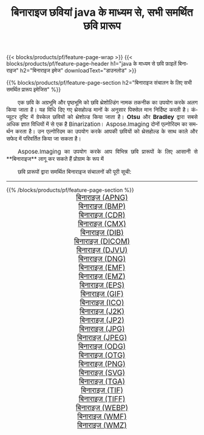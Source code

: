 ﻿---
title: बिनाराइज छवियां java के माध्यम से, सभी समर्थित छवि प्रारूप 
weight: 3920
url: /hi/java/binarize 
lang: hi
langdirlevel: 2
locales: zh-hans,ja,it,ru,de,es,fr,nl,id,lt,pl,pt,vi,tr,ko,zh-hant,ar,hi,th,sv,cs,uk,he
description: Aspose.Imaging का उपयोग करके आप java के माध्यम से आसानी से बिनाराइज चित्र बना सकते हैं
---

{{< blocks/products/pf/feature-page-wrap >}}
{{< blocks/products/pf/feature-page-header h1="java के माध्यम से छवि फ़ाइलें बिनाराइज" h2="बिनाराइज इमेज" downloadText="डाउनलोड" >}}


{{% blocks/products/pf/feature-page-section  h2="बिनाराइज संचालन के लिए सभी समर्थित प्रारूप इमेजिस" %}}
<p align="justify" style="text-indent:2em;font-size:15px;">
एक छवि के अग्रभूमि और पृष्ठभूमि को छवि थ्रेशोल्डिंग नामक तकनीक का उपयोग करके अलग किया जाता है। यह विधि दिए गए थ्रेसहोल्ड मानों के अनुसार पिक्सेल मान निर्दिष्ट करती है। कंप्यूटर दृष्टि में ग्रेस्केल छवियों को थ्रेशोल्ड किया जाता है। <b>Otsu</b> और <b>Bradley</b> द्वारा सबसे अधिक ज्ञात विधियों में से एक है Binarization। Aspose.Imaging दोनों एल्गोरिदम का समर्थन करता है। उन एल्गोरिदम का उपयोग करके आपकी छवियों को थ्रेसहोल्ड के साथ काले और सफेद में परिवर्तित किया जा सकता है।
</p>
<p align="justify" style="text-indent:2em;font-size:15px;">
Aspose.Imaging का उपयोग करके आप विभिन्न छवि प्रारूपों के लिए आसानी से **बिनाराइज** लागू कर सकते हैं प्रोग्राम के रूप में
</p>
<p align="justify" style="text-indent:2em;font-size:15px;">
छवि प्रारूपों द्वारा समर्थित बिनाराइज संचालनों की पूरी सूची:
</p>
<hr/>
{{% /blocks/products/pf/feature-page-section %}}
<div class="container-fluid productfamilypage bg-gray">
    <div class="convertypes bg-gray agp-content section">
        <div class="container">
		<div class="row other-converters" style="gap: 10px;font-size: 19px;text-align:center;">
		    <div class='col-md-2 other-converter remove-lp remove-rp'><a href="/imaging/hi/java/binarize/apng" style="padding:15px;">बिनाराइज (APNG)</a></div><div class='col-md-2 other-converter remove-lp remove-rp'><a href="/imaging/hi/java/binarize/bmp" style="padding:15px;">बिनाराइज (BMP)</a></div><div class='col-md-2 other-converter remove-lp remove-rp'><a href="/imaging/hi/java/binarize/cdr" style="padding:15px;">बिनाराइज (CDR)</a></div><div class='col-md-2 other-converter remove-lp remove-rp'><a href="/imaging/hi/java/binarize/cmx" style="padding:15px;">बिनाराइज (CMX)</a></div><div class='col-md-2 other-converter remove-lp remove-rp'><a href="/imaging/hi/java/binarize/dib" style="padding:15px;">बिनाराइज (DIB)</a></div><div class='col-md-2 other-converter remove-lp remove-rp'><a href="/imaging/hi/java/binarize/dicom" style="padding:15px;">बिनाराइज (DICOM)</a></div><div class='col-md-2 other-converter remove-lp remove-rp'><a href="/imaging/hi/java/binarize/djvu" style="padding:15px;">बिनाराइज (DJVU)</a></div><div class='col-md-2 other-converter remove-lp remove-rp'><a href="/imaging/hi/java/binarize/dng" style="padding:15px;">बिनाराइज (DNG)</a></div><div class='col-md-2 other-converter remove-lp remove-rp'><a href="/imaging/hi/java/binarize/emf" style="padding:15px;">बिनाराइज (EMF)</a></div><div class='col-md-2 other-converter remove-lp remove-rp'><a href="/imaging/hi/java/binarize/emz" style="padding:15px;">बिनाराइज (EMZ)</a></div><div class='col-md-2 other-converter remove-lp remove-rp'><a href="/imaging/hi/java/binarize/eps" style="padding:15px;">बिनाराइज (EPS)</a></div><div class='col-md-2 other-converter remove-lp remove-rp'><a href="/imaging/hi/java/binarize/gif" style="padding:15px;">बिनाराइज (GIF)</a></div><div class='col-md-2 other-converter remove-lp remove-rp'><a href="/imaging/hi/java/binarize/ico" style="padding:15px;">बिनाराइज (ICO)</a></div><div class='col-md-2 other-converter remove-lp remove-rp'><a href="/imaging/hi/java/binarize/j2k" style="padding:15px;">बिनाराइज (J2K)</a></div><div class='col-md-2 other-converter remove-lp remove-rp'><a href="/imaging/hi/java/binarize/jp2" style="padding:15px;">बिनाराइज (JP2)</a></div><div class='col-md-2 other-converter remove-lp remove-rp'><a href="/imaging/hi/java/binarize/jpg" style="padding:15px;">बिनाराइज (JPG)</a></div><div class='col-md-2 other-converter remove-lp remove-rp'><a href="/imaging/hi/java/binarize/jpeg" style="padding:15px;">बिनाराइज (JPEG)</a></div><div class='col-md-2 other-converter remove-lp remove-rp'><a href="/imaging/hi/java/binarize/odg" style="padding:15px;">बिनाराइज (ODG)</a></div><div class='col-md-2 other-converter remove-lp remove-rp'><a href="/imaging/hi/java/binarize/otg" style="padding:15px;">बिनाराइज (OTG)</a></div><div class='col-md-2 other-converter remove-lp remove-rp'><a href="/imaging/hi/java/binarize/png" style="padding:15px;">बिनाराइज (PNG)</a></div><div class='col-md-2 other-converter remove-lp remove-rp'><a href="/imaging/hi/java/binarize/svg" style="padding:15px;">बिनाराइज (SVG)</a></div><div class='col-md-2 other-converter remove-lp remove-rp'><a href="/imaging/hi/java/binarize/tga" style="padding:15px;">बिनाराइज (TGA)</a></div><div class='col-md-2 other-converter remove-lp remove-rp'><a href="/imaging/hi/java/binarize/tif" style="padding:15px;">बिनाराइज (TIF)</a></div><div class='col-md-2 other-converter remove-lp remove-rp'><a href="/imaging/hi/java/binarize/tiff" style="padding:15px;">बिनाराइज (TIFF)</a></div><div class='col-md-2 other-converter remove-lp remove-rp'><a href="/imaging/hi/java/binarize/webp" style="padding:15px;">बिनाराइज (WEBP)</a></div><div class='col-md-2 other-converter remove-lp remove-rp'><a href="/imaging/hi/java/binarize/wmf" style="padding:15px;">बिनाराइज (WMF)</a></div><div class='col-md-2 other-converter remove-lp remove-rp'><a href="/imaging/hi/java/binarize/wmz" style="padding:15px;">बिनाराइज (WMZ)</a></div>
                </div>
        </div>
    </div>
</div>
<br/>
